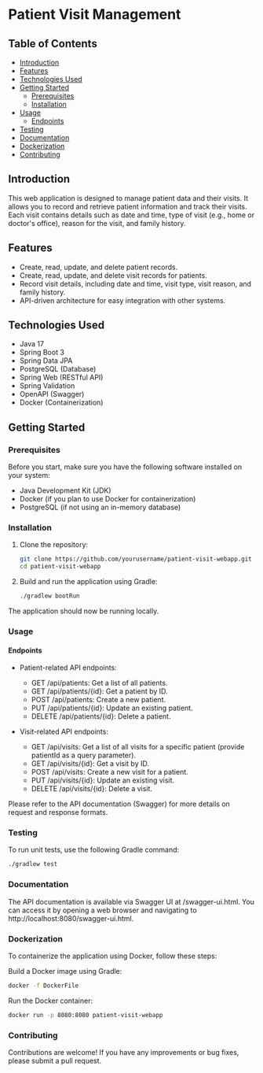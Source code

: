 # Patient Visit Management


## Table of Contents
- [Introduction](#introduction)
- [Features](#features)
- [Technologies Used](#technologies-used)
- [Getting Started](#getting-started)
    - [Prerequisites](#prerequisites)
    - [Installation](#installation)
- [Usage](#usage)
    - [Endpoints](#endpoints)
- [Testing](#testing)
- [Documentation](#documentation)
- [Dockerization](#dockerization)
- [Contributing](#contributing)

## Introduction

This web application is designed to manage patient data and their visits. It allows you to record and retrieve patient information and track their visits. Each visit contains details such as date and time, type of visit (e.g., home or doctor's office), reason for the visit, and family history.

## Features

- Create, read, update, and delete patient records.
- Create, read, update, and delete visit records for patients.
- Record visit details, including date and time, visit type, visit reason, and family history.
- API-driven architecture for easy integration with other systems.

## Technologies Used

- Java 17
- Spring Boot 3
- Spring Data JPA
- PostgreSQL (Database)
- Spring Web (RESTful API)
- Spring Validation
- OpenAPI (Swagger)
- Docker (Containerization)

## Getting Started

### Prerequisites

Before you start, make sure you have the following software installed on your system:

- Java Development Kit (JDK)
- Docker (if you plan to use Docker for containerization)
- PostgreSQL (if not using an in-memory database)

### Installation

1. Clone the repository:

   ```bash
   git clone https://github.com/yourusername/patient-visit-webapp.git
   cd patient-visit-webapp

2. Build and run the application using Gradle:

    ```bash
    ./gradlew bootRun
The application should now be running locally.

### Usage
#### Endpoints
- Patient-related API endpoints:
    - GET /api/patients: Get a list of all patients.
    - GET /api/patients/{id}: Get a patient by ID.
    - POST /api/patients: Create a new patient.
    - PUT /api/patients/{id}: Update an existing patient.
    - DELETE /api/patients/{id}: Delete a patient.

- Visit-related API endpoints:

    - GET /api/visits: Get a list of all visits for a specific patient (provide patientId as a query parameter).
    - GET /api/visits/{id}: Get a visit by ID.
    - POST /api/visits: Create a new visit for a patient.
    - PUT /api/visits/{id}: Update an existing visit.
    - DELETE /api/visits/{id}: Delete a visit.

Please refer to the API documentation (Swagger) for more details on request and response formats.

### Testing
To run unit tests, use the following Gradle command:

```bash
./gradlew test
```

### Documentation
The API documentation is available via Swagger UI at /swagger-ui.html. You can access it by opening a web browser and navigating to http://localhost:8080/swagger-ui.html.

### Dockerization
To containerize the application using Docker, follow these steps:

Build a Docker image using Gradle:

```bash
docker -f DockerFile
```
Run the Docker container:

```bash
docker run -p 8080:8080 patient-visit-webapp
```

### Contributing
Contributions are welcome! If you have any improvements or bug fixes, please submit a pull request.